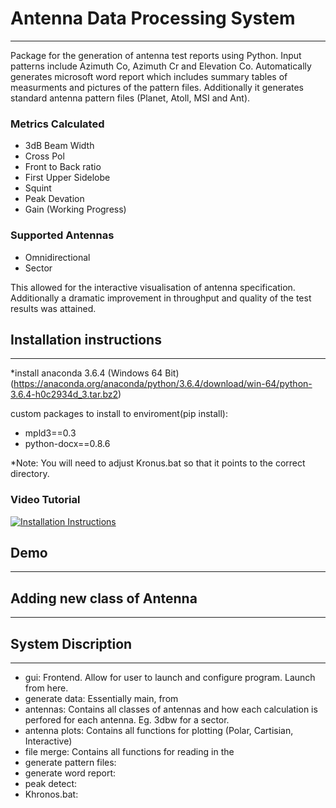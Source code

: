 # Antenna Data Processing System
---------------------------------
Package for the generation of antenna test reports using Python. Input patterns include Azimuth Co, Azimuth Cr and Elevation Co. Automatically generates microsoft word report which includes summary tables of measurments and pictures of the pattern files. Additionally it generates standard antenna pattern files (Planet, Atoll, MSI and Ant). 

### Metrics Calculated
* 3dB Beam Width 
* Cross Pol
* Front to Back ratio
* First Upper Sidelobe
* Squint
* Peak Devation
* Gain (Working Progress)

### Supported Antennas 
* Omnidirectional
* Sector

This allowed for the interactive visualisation of antenna specification. Additionally a dramatic improvement in throughput and quality of the test results was attained. 

## Installation instructions
---------------------------

*install anaconda 3.6.4 (Windows 64 Bit)(https://anaconda.org/anaconda/python/3.6.4/download/win-64/python-3.6.4-h0c2934d_3.tar.bz2)

custom packages to install to enviroment(pip install):
* mpld3==0.3
* python-docx==0.8.6

*Note: You will need to adjust Kronus.bat so that it points to the correct directory. 

### Video Tutorial 
[![Installation Instructions](https://img.youtube.com/vi/T-D1KVIuvjA/0.jpg)](http://www.youtube.com/watch?v=T-D1KVIuvjA)

## Demo
-------


## Adding new class of Antenna  
------------------------------

## System Discription 
--------------------
* gui: Frontend. Allow for user to launch and configure program. Launch from here.
* generate data: Essentially main, from 
* antennas: Contains all classes of antennas and how each calculation is perfored for each antenna. Eg. 3dbw for a sector. 
* antenna plots: Contains all functions for plotting (Polar, Cartisian, Interactive)
* file merge: Contains all functions for reading in the 
* generate pattern files:
* generate word report:
* peak detect:
* Khronos.bat:
